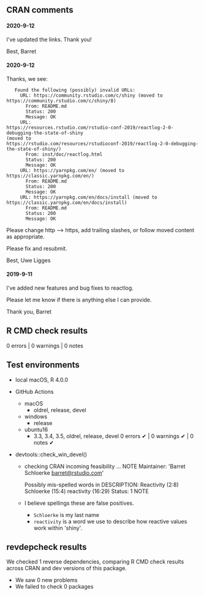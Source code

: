 ## CRAN comments

#### 2020-9-12

I've updated the links. Thank you!

Best,
Barret


#### 2020-9-12

Thanks, we see:

```
   Found the following (possibly) invalid URLs:
     URL: https://community.rstudio.com/c/shiny (moved to
https://community.rstudio.com/c/shiny/8)
       From: README.md
       Status: 200
       Message: OK
     URL:
https://resources.rstudio.com/rstudio-conf-2019/reactlog-2-0-debugging-the-state-of-shiny
(moved to
https://rstudio.com/resources/rstudioconf-2019/reactlog-2-0-debugging-the-state-of-shiny/)
       From: inst/doc/reactlog.html
       Status: 200
       Message: OK
     URL: https://yarnpkg.com/en/ (moved to https://classic.yarnpkg.com/en/)
       From: README.md
       Status: 200
       Message: OK
     URL: https://yarnpkg.com/en/docs/install (moved to
https://classic.yarnpkg.com/en/docs/install)
       From: README.md
       Status: 200
       Message: OK
```

Please change http --> https, add trailing slashes, or follow moved
content as appropriate.

Please fix and resubmit.

Best,
Uwe Ligges

#### 2019-9-11

I've added new features and bug fixes to reactlog.

Please let me know if there is anything else I can provide.

Thank you,
Barret


## R CMD check results

0 errors | 0 warnings | 0 notes

## Test environments

* local macOS, R 4.0.0
* GitHub Actions
  * macOS
    * oldrel, release, devel
  * windows
    * release
  * ubuntu16
    * 3.3, 3.4, 3.5, oldrel, release, devel
0 errors ✔ | 0 warnings ✔ | 0 notes ✔

* devtools::check_win_devel()

  * checking CRAN incoming feasibility ... NOTE
    Maintainer: 'Barret Schloerke <barret@rstudio.com>'

    Possibly mis-spelled words in DESCRIPTION:
      Reactivity (2:8)
      Schloerke (15:4)
      reactivity (16:29)
  Status: 1 NOTE

  * I believe spellings these are false positives.
    * `Schloerke` is my last name
    * `reactivity` is a word we use to describe how reactive values work within 'shiny'.

## revdepcheck results

We checked 1 reverse dependencies, comparing R CMD check results across CRAN and dev versions of this package.

 * We saw 0 new problems
 * We failed to check 0 packages
